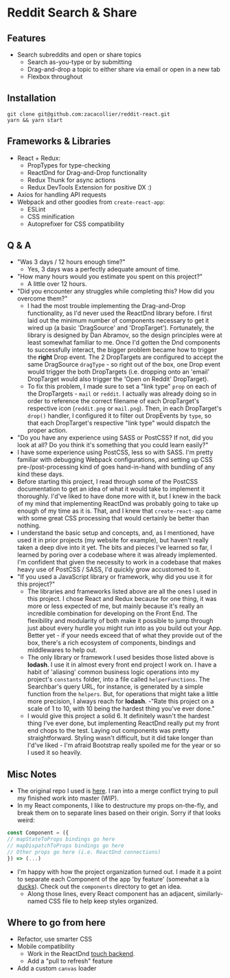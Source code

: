 # Reddit Search & Share

## Features
- Search subreddits and open or share topics
  - Search as-you-type or by submitting
  - Drag-and-drop a topic to either share via email or open in a new tab
  - Flexbox throughout

## Installation
```
git clone git@github.com:zacacollier/reddit-react.git
yarn && yarn start
```

## Frameworks & Libraries
- React + Redux:
  - PropTypes for type-checking
  - ReactDnd for Drag-and-Drop functionality
  - Redux Thunk for async actions
  - Redux DevTools Extension for positive DX :)
- Axios for handling API requests
- Webpack and other goodies from `create-react-app`:
  - ESLint
  - CSS minification
  - Autoprefixer for CSS compatibility

## Q & A
- "Was 3 days / 12 hours enough time?"
  - Yes, 3 days was a perfectly adequate amount of time.
- "How many hours would you estimate you spent on this project?"
  - A little over 12 hours.
- "Did you encounter any struggles while completing this? How did you overcome them?"
  - I had the most trouble implementing the Drag-and-Drop functionality, as I'd never used the ReactDnd library before. I first laid out the minimum number of components necessary to get it wired up (a basic 'DragSource' and 'DropTarget'). Fortunately, the library is designed by Dan Abramov, so the design principles were at least somewhat familiar to me. Once I'd gotten the Dnd components to successfully interact, the bigger problem became how to trigger the **right** Drop event. The 2 DropTargets are configured to accept the same DragSource `dragType` - so right out of the box, one Drop event would trigger the both DropTargets (i.e. dropping onto an 'email' DropTarget would also trigger the 'Open on Reddit' DropTarget).
  - To fix this problem, I made sure to set a "link type" `prop` on each of the DropTargets - `mail` or `reddit`. I actually was already doing so in order to reference the correct filename of each DropTarget's respective icon (`reddit.png` or `mail.png`). Then, in each DropTarget's `drop()` handler, I configured it to filter out DropEvents by `type`, so that each DropTarget's respective "link type" would dispatch the proper action.
- "Do you have any experience using SASS or PostCSS? If not, did you look at all? Do you think it's something that you could learn easily?"
 - I have some experience using PostCSS, less so with SASS. I'm pretty familiar with debugging Webpack configurations, and setting up CSS pre-/post-processing kind of goes hand-in-hand with bundling of any kind these days.
 - Before starting this project, I read through some of the PostCSS documentation to get an idea of what it would take to implement it thoroughly. I'd've liked to have done more with it, but I knew in the back of my mind that implementing ReactDnd was probably going to take up enough of my time as it is. That, and I knew that `create-react-app` came with some great CSS processing that would certainly be better than nothing.
 - I understand the basic setup and concepts, and, as I mentioned, have used it in prior projects (my website for example), but haven't really taken a deep dive into it yet. The bits and pieces I've learned so far, I learned by poring over a codebase where it was already implemented. I'm confident that given the necessity to work in a codebase that makes heavy use of PostCSS / SASS, I'd quickly grow accustomed to it.
- "If you used a JavaScript library or framework, why did you use it for this project?"
  - The libraries and frameworks listed above are all the ones I used in this project. I chose React and Redux because for one thing, it was more or less expected of me, but mainly because it's really an incredible combination for developing on the Front End. The flexibility and modularity of both make it possible to jump through just about every hurdle you might run into as you build out your App. Better yet - if your needs exceed that of what they provide out of the box, there's a rich ecosystem of components, bindings and middlewares to help out.
  - The only library or framework I used besides those listed above is **lodash**. I use it in almost every front end project I work on. I have a habit of 'aliasing' common business logic operations into my project's `constants` folder, into a file called `helperFunctions`. The Searchbar's query URL, for instance, is generated by a simple function from the `helpers`. But, for operations that might take a little more precision, I always reach for **lodash**.
-"Rate this project on a scale of 1 to 10, with 10 being the hardest thing you've ever done."
  - I would give this project a solid 6. It definitely wasn't the hardest thing I've ever done, but implementing ReactDnd really put my front end chops to the test. Laying out components was pretty straightforward. Styling wasn't difficult, but it did take longer than I'd've liked - I'm afraid Bootstrap really spoiled me for the year or so I used it so heavily.

## Misc Notes
- The original repo I used is [here](https://github.com/zacacollier/react-reddit-clone). I ran into a merge conflict trying to pull my finished work into master (WIP).
- In my React components, I like to destructure my props on-the-fly, and break them on to separate lines based on their origin. Sorry if that looks weird:
```javascript
const Component = ({
// mapStateToProps bindings go here
// mapDispatchToProps bindings go here
// Other props go here (i.e. ReactDnd connections)
}) => (...)
```

- I'm happy with how the project organization turned out. I made it a point to separate each Component of the app 'by feature' (somewhat a la [ducks](https://github.com/erikras/ducks-modular-redux)). Check out the `components` directory to get an idea.
  - Along those lines, every React component has an adjacent, similarly-named CSS file to help keep styles organized.

## Where to go from here
- Refactor, use smarter CSS
- Mobile compatibility
  - Work in the ReactDnd [touch backend](https://github.com/yahoo/react-dnd-touch-backend).
  - Add a "pull to refresh" feature
- Add a custom `canvas` loader
